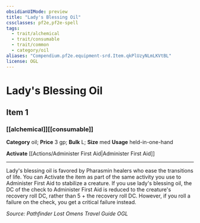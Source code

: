 ```yaml
---
obsidianUIMode: preview
title: "Lady's Blessing Oil"
cssclasses: pf2e,pf2e-spell
tags:
  - trait/alchemical
  - trait/consumable
  - trait/common
  - category/oil
aliases: "Compendium.pf2e.equipment-srd.Item.qkPlUzyNLmLKVtBL"
license: OGL
---
```

# Lady's Blessing Oil
## Item 1
### [[alchemical]][[consumable]]

**Category** oil; 
**Price** 3 gp; 
**Bulk** L; **Size** med
**Usage** held-in-one-hand

**Activate** [[Actions/Administer First Aid|Administer First Aid]]

* * *

Lady's blessing oil is favored by Pharasmin healers who ease the transitions of life. You can Activate the item as part of the same activity you use to Administer First Aid to stabilize a creature. If you use lady's blessing oil, the DC of the check to Administer First Aid is reduced to the creature's recovery roll DC, rather than 5 + the recovery roll DC. However, if you roll a failure on the check, you get a critical failure instead.

*Source: Pathfinder Lost Omens Travel Guide*
*OGL*